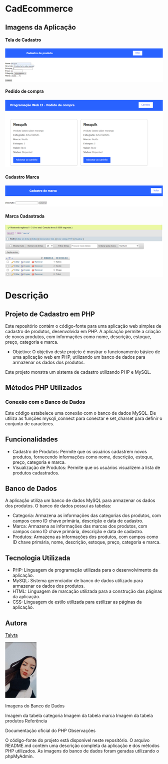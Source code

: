 # CadEcommerce

## Imagens da Aplicação

#### Tela de Cadastro 

![image info](https://github.com/poxxataly26/cadecommerce/blob/main/img/Tela%20de%20Cadastro%20.png)

#### Pedido de compra 

![image info](https://github.com/poxxataly26/cadecommerce/blob/main/img/Pedido%20de%20compra.png)

#### Cadastro Marca 

![image info](https://github.com/poxxataly26/cadecommerce/blob/main/img/Cadastro%20Marca.png)

#### Marca Cadastrada 

![image info](https://github.com/poxxataly26/cadecommerce/blob/main/img/Marca.png)

# Descrição 

## Projeto de Cadastro em PHP

Este repositório contém o código-fonte para uma aplicação web simples de cadastro de produtos, desenvolvida em PHP. A aplicação permite a criação de novos produtos, com informações como nome, descrição, estoque, preço, categoria e marca.

* Objetivo: O objetivo deste projeto é mostrar o funcionamento básico de uma aplicação web em PHP, utilizando um banco de dados para armazenar os dados dos produtos.

Este projeto monstra um sistema de cadastro utilizando PHP e MySQL.

## Métodos PHP Utilizados
### Conexão com o Banco de Dados

Este código estabelece uma conexão com o banco de dados MySQL. Ele utiliza as funções mysqli_connect para conectar e set_charset para definir o conjunto de caracteres.

## Funcionalidades

* Cadastro de Produtos: Permite que os usuários cadastrem novos produtos, fornecendo informações como nome, descrição, estoque, preço, categoria e marca.
* Visualização de Produtos: Permite que os usuários visualizem a lista de produtos cadastrados.

## Banco de Dados 

A aplicação utiliza um banco de dados MySQL para armazenar os dados dos produtos. O banco de dados possui as tabelas:

* Categoria: Armazena as informações das categorias dos produtos, com campos como ID chave primária, descrição e data de cadastro.
* Marca: Armazena as informações das marcas dos produtos, com campos como ID chave primária, descrição e data de cadastro.
* Produtos: Armazena as informações dos produtos, com campos como ID chave primária, nome, descrição, estoque, preço, categoria e marca.

## Tecnologia Utilizada

* PHP: Linguagem de programação utilizada para o desenvolvimento da aplicação.
* MySQL: Sistema gerenciador de banco de dados utilizado para armazenar os dados dos produtos.
* HTML: Linguagem de marcação utilizada para a construção das páginas da aplicação.
* CSS: Linguagem de estilo utilizada para estilizar as páginas da aplicação.

## Autora

[Talyta](https://github.com/poxxataly26/cadecommerce) 

<img src="https://github.com/poxxataly26/cadecommerce/blob/main/img/Foto.jpg" width="100px">

Imagens do Banco de Dados

Imagem da tabela categoria
Imagem da tabela marca
Imagem da tabela produtos
Referência

Documentação oficial do PHP
Observações

O código-fonte do projeto está disponível neste repositório.
O arquivo README.md contém uma descrição completa da aplicação e dos métodos PHP utilizados.
As imagens do banco de dados foram geradas utilizando o phpMyAdmin.